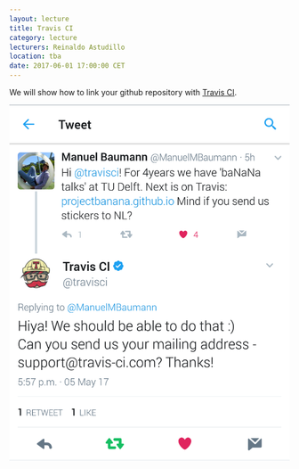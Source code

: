 ```yaml
---
layout: lecture
title: Travis CI
category: lecture
lecturers: Reinaldo Astudillo 
location: tba
date: 2017-06-01 17:00:00 CET
---
```


We will show how to link your github repository with [Travis CI].

![travis](/images/Screenshot_20170505-175818.png)

[Travis CI]: https://travis-ci.org/
